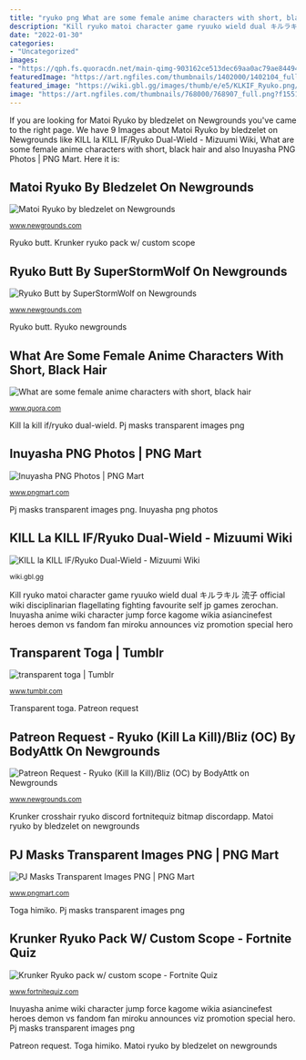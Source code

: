 ```yaml
---
title: "ryuko png What are some female anime characters with short, black hair"
description: "Kill ryuko matoi character game ryuuko wield dual キルラキル 流子 official wiki disciplinarian flagellating fighting favourite self jp games zerochan"
date: "2022-01-30"
categories:
- "Uncategorized"
images:
- "https://qph.fs.quoracdn.net/main-qimg-903162ce513dec69aa0ac79ae8449411"
featuredImage: "https://art.ngfiles.com/thumbnails/1402000/1402104_full.png?f1598417729"
featured_image: "https://wiki.gbl.gg/images/thumb/e/e5/KLKIF_Ryuko.png/250px-KLKIF_Ryuko.png"
image: "https://art.ngfiles.com/thumbnails/768000/768907_full.png?f1551498427"
---
```


If you are looking for Matoi Ryuko by bledzelet on Newgrounds you've came to the right page. We have 9 Images about Matoi Ryuko by bledzelet on Newgrounds like KILL la KILL IF/Ryuko Dual-Wield - Mizuumi Wiki, What are some female anime characters with short, black hair and also Inuyasha PNG Photos | PNG Mart. Here it is:

## Matoi Ryuko By Bledzelet On Newgrounds

![Matoi Ryuko by bledzelet on Newgrounds](https://art.ngfiles.com/thumbnails/768000/768907_full.png?f1551498427 "Toga himiko")

<small>www.newgrounds.com</small>

Ryuko butt. Krunker ryuko pack w/ custom scope

## Ryuko Butt By SuperStormWolf On Newgrounds

![Ryuko Butt by SuperStormWolf on Newgrounds](https://art.ngfiles.com/thumbnails/764000/764617_full.png?f1551536424 "Ryuko butt")

<small>www.newgrounds.com</small>

Ryuko butt. Ryuko newgrounds

## What Are Some Female Anime Characters With Short, Black Hair

![What are some female anime characters with short, black hair](https://qph.fs.quoracdn.net/main-qimg-903162ce513dec69aa0ac79ae8449411 "Ryuko butt by superstormwolf on newgrounds")

<small>www.quora.com</small>

Kill la kill if/ryuko dual-wield. Pj masks transparent images png

## Inuyasha PNG Photos | PNG Mart

![Inuyasha PNG Photos | PNG Mart](http://www.pngmart.com/files/4/Inuyasha-PNG-Photos.png "Toga himiko")

<small>www.pngmart.com</small>

Pj masks transparent images png. Inuyasha png photos

## KILL La KILL IF/Ryuko Dual-Wield - Mizuumi Wiki

![KILL la KILL IF/Ryuko Dual-Wield - Mizuumi Wiki](https://wiki.gbl.gg/images/thumb/e/e5/KLKIF_Ryuko.png/250px-KLKIF_Ryuko.png "Ryuko matoi")

<small>wiki.gbl.gg</small>

Kill ryuko matoi character game ryuuko wield dual キルラキル 流子 official wiki disciplinarian flagellating fighting favourite self jp games zerochan. Inuyasha anime wiki character jump force kagome wikia asiancinefest heroes demon vs fandom fan miroku announces viz promotion special hero

## Transparent Toga | Tumblr

![transparent toga | Tumblr](https://66.media.tumblr.com/dd474194de4c163049f7884f7c5e4ac7/1ea022c8e264d42c-94/s500x750/74854b4c01d6e008d9aaddfc6504514971f420f9.png "Inuyasha anime wiki character jump force kagome wikia asiancinefest heroes demon vs fandom fan miroku announces viz promotion special hero")

<small>www.tumblr.com</small>

Transparent toga. Patreon request

## Patreon Request - Ryuko (Kill La Kill)/Bliz (OC) By BodyAttk On Newgrounds

![Patreon Request - Ryuko (Kill la Kill)/Bliz (OC) by BodyAttk on Newgrounds](https://art.ngfiles.com/thumbnails/1402000/1402104_full.png?f1598417729 "Kill la kill if/ryuko dual-wield")

<small>www.newgrounds.com</small>

Krunker crosshair ryuko discord fortnitequiz bitmap discordapp. Matoi ryuko by bledzelet on newgrounds

## PJ Masks Transparent Images PNG | PNG Mart

![PJ Masks Transparent Images PNG | PNG Mart](https://www.pngmart.com/files/13/PJ-Masks-Transparent-Images-PNG.png "Ryuko butt")

<small>www.pngmart.com</small>

Toga himiko. Pj masks transparent images png

## Krunker Ryuko Pack W/ Custom Scope - Fortnite Quiz

![Krunker Ryuko pack w/ custom scope - Fortnite Quiz](https://media.discordapp.net/attachments/461377351033290754/635841200804331530/bitmap.png?width=676&amp;height=676 "Kill ryuko characters matoi anime hair short ryūko female bangs wiki render wikia preferably ryko bastard devil reader hunter male")

<small>www.fortnitequiz.com</small>

Inuyasha anime wiki character jump force kagome wikia asiancinefest heroes demon vs fandom fan miroku announces viz promotion special hero. Pj masks transparent images png

Patreon request. Toga himiko. Matoi ryuko by bledzelet on newgrounds
